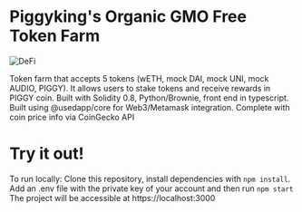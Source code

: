 # Piggyking's Organic GMO Free Token Farm
![DeFi](https://user-images.githubusercontent.com/66369210/165993818-42805c00-c586-4b03-8636-0b77b09c074a.png)

Token farm that accepts 5 tokens (wETH, mock DAI, mock UNI, mock AUDIO, PIGGY). It allows users to stake tokens and receive rewards in PIGGY coin. 
Built with Solidity 0.8, Python/Brownie, front end in typescript. Built using @usedapp/core for Web3/Metamask integration. Complete with coin price info via CoinGecko API

# Try it out! 

To run locally: Clone this repository, install dependencies with ```npm install```. Add an .env file with the private key of your account and then run ```npm start```
The project will be accessible at https://localhost:3000
